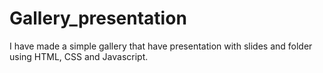 # Gallery_presentation
I have made a simple gallery that have presentation with slides and folder using HTML, CSS and Javascript.
